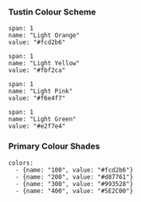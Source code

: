 ### Tustin Colour Scheme

```color
span: 1
name: "Light Orange"
value: "#fcd2b6"
```

```color
span: 1
name: "Light Yellow"
value: "#fbf2ca"
```

```color
span: 1
name: "Light Pink"
value: "#f6e4f7"
```

```color
span: 1
name: "Light Green"
value: "#e2f7e4"
```

### Primary Colour Shades

```color-palette
colors:
  - {name: "100", value: "#fcd2b6"}
  - {name: "200", value: "#d87761"}
  - {name: "300", value: "#993528"}
  - {name: "400", value: "#5E2C00"}
```